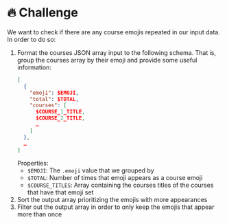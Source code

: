 # 🔥 Challenge

We want to check if there are any course emojis repeated in our input data. In order to do so:

1. Format the courses JSON array input to the following schema. That is, group the courses array by their emoji and provide some useful information:
   ```json
   [
     {
       "emoji": $EMOJI,
       "total": $TOTAL,
       "courses": [
         $COURSE_1_TITLE,
         $COURSE_2_TITLE,
         …
       ]
     },
     …
   ]
   ```
   Properties:
   * `$EMOJI`: The `.emoji` value that we grouped by
   * `$TOTAL`: Number of times that emoji appears as a course emoji
   * `$COURSE_TITLES`: Array containing the courses titles of the courses that have that emoji set
2. Sort the output array prioritizing the emojis with more appearances
3. Filter out the output array in order to only keep the emojis that appear more than once
